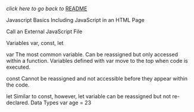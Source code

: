 *click here to go back to*  [README](README.md)



Javascript Basics
Including JavaScript in an HTML Page
<script type="text/javascript">


</script>
Call an External JavaScript File
<script src="myscript.js"></script><code></code>



Variables
var, const, let



var
The most common variable. Can be reassigned but only accessed within a function. Variables
defined with var move to the top when code is executed.


const
Cannot be reassigned and not accessible before they appear within the code.


let
Similar to const, however, let variable can be reassigned but not re-declared.
Data Types
var age = 23




